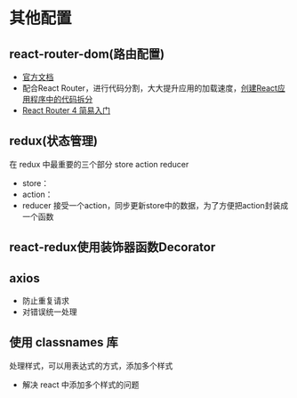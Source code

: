 # 其他配置

## react-router-dom(路由配置)
- [官方文档](https://reacttraining.com/react-router/web/guides/quick-start)
- 配合React Router，进行代码分割，大大提升应用的加载速度，[创建React应用程序中的代码拆分](https://serverless-stack.com/chapters/code-splitting-in-create-react-app.html)
- [React Router 4 简易入门](https://segmentfault.com/a/1190000010174260)

## redux(状态管理)
在 redux 中最重要的三个部分 store action reducer
- store：
- action：
- reducer 接受一个action，同步更新store中的数据，为了方便把action封装成一个函数

## react-redux使用装饰器函数Decorator

## axios
- 防止重复请求
- 对错误统一处理

## 使用 classnames 库
处理样式，可以用表达式的方式，添加多个样式
- 解决 react 中添加多个样式的问题
